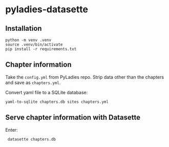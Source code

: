 # pyladies-datasette

## Installation

```
python -m venv .venv
source .venv/bin/activate
pip install -r requirements.txt
```

## Chapter information

Take the `config.yml` from PyLadies repo. Strip data other than the chapters and save as `chapters.yml`.

Convert yaml file to a SQLite database:

    yaml-to-sqlite chapters.db sites chapters.yml

## Serve chapter information with Datasette

Enter:

     datasette chapters.db

